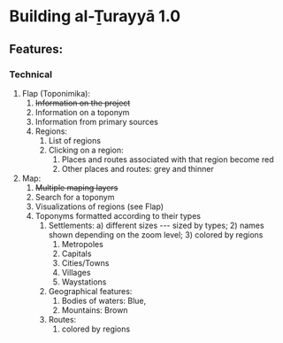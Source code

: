 # Building al-Ṯurayyā 1.0

## Features:

### Technical

1. Flap (Toponimika):
	1. ~~Information on the project~~
	2. Information on a toponym
	3. Information from primary sources
	4. Regions:
		1. List of regions
		2. Clicking on a region:
			1. Places and routes associated with that region become red
			2. Other places and routes: grey and thinner
2. Map:
	1. ~~Multiple maping layers~~
	2. Search for a toponym
	3. Visualizations of regions (see Flap)
	2. Toponyms formatted according to their types
		1. Settlements: a) different sizes --- sized by types; 2) names shown depending on the zoom level; 3) colored by regions
			1. Metropoles
			2. Capitals
			3. Cities/Towns
			4. Villages
			5. Waystations
		2. Geographical features:
			1. Bodies of waters: Blue, 
			2. Mountains: Brown
		3. Routes:
			1. colored by regions